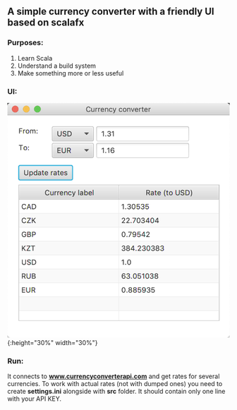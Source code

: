 ## A simple currency converter with a friendly UI based on scalafx

### Purposes:
1. Learn Scala
2. Understand a build system
3. Make something more or less useful

### UI:

![ui_img](https://github.com/awant/currency_converter/blob/master/currency_converter_ui.png?raw=true){:height="30%" width="30%"}

### Run:

It connects to **www.currencyconverterapi.com** and get rates for several currencies.
To work with actual rates (not with dumped ones) you need to create **settings.ini** alongside with **src** folder.
It should contain only one line with your API KEY.
